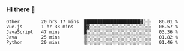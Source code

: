 ### Hi there 👋

<!--
**Hundeklemmen/Hundeklemmen** is a ✨ _special_ ✨ repository because its `README.md` (this file) appears on your GitHub profile.

Here are some ideas to get you started:

- 🔭 I’m currently working on ...
- 🌱 I’m currently learning ...
- 👯 I’m looking to collaborate on ...
- 🤔 I’m looking for help with ...
- 💬 Ask me about ...
- 📫 How to reach me: ...
- 😄 Pronouns: ...
- ⚡ Fun fact: ...
-->
<!--START_SECTION:waka-->
```text
Other        20 hrs 17 mins  █████████████████████▓░░░   86.01 % 
Vue.js       1 hr 33 mins    █▓░░░░░░░░░░░░░░░░░░░░░░░   06.57 % 
JavaScript   47 mins         █░░░░░░░░░░░░░░░░░░░░░░░░   03.36 % 
Java         25 mins         ▒░░░░░░░░░░░░░░░░░░░░░░░░   01.82 % 
Python       20 mins         ▒░░░░░░░░░░░░░░░░░░░░░░░░   01.46 % 
```
<!--END_SECTION:waka-->
